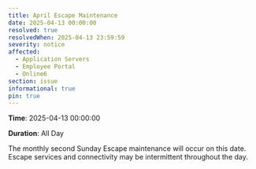 ```yaml
---
title: April Escape Maintenance 
date: 2025-04-13 00:00:00
resolved: true
resolvedWhen: 2025-04-13 23:59:59
severity: notice
affected:
  - Application Servers
  - Employee Portal
  - Online6
section: issue
informational: true
pin: true
---
```


**Time**: 2025-04-13 00:00:00

**Duration**: All Day

The monthly second Sunday Escape maintenance will occur on this date. Escape services and connectivity may be intermittent throughout the day.
